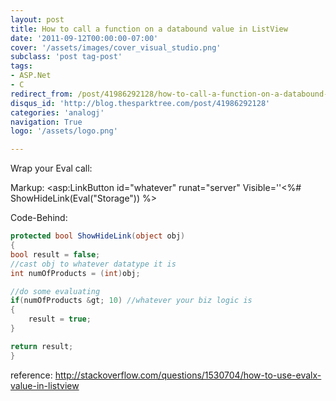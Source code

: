 ```yaml
---
layout: post
title: How to call a function on a databound value in ListView
date: '2011-09-12T00:00:00-07:00'
cover: '/assets/images/cover_visual_studio.png'
subclass: 'post tag-post'
tags:
- ASP.Net
- C
redirect_from: /post/41986292128/how-to-call-a-function-on-a-databound-value-in
disqus_id: 'http://blog.thesparktree.com/post/41986292128'
categories: 'analogj'
navigation: True
logo: '/assets/logo.png'

---
```

Wrap your Eval call:

Markup:
    <asp:LinkButton id="whatever" runat="server"
     Visible=''<%# ShowHideLink(Eval("Storage")) %>

Code-Behind:

```cs
protected bool ShowHideLink(object obj)
{
bool result = false;
//cast obj to whatever datatype it is
int numOfProducts = (int)obj;

//do some evaluating
if(numOfProducts &gt; 10) //whatever your biz logic is
{
    result = true;
}

return result;
}
```

reference: http://stackoverflow.com/questions/1530704/how-to-use-evalx-value-in-listview
